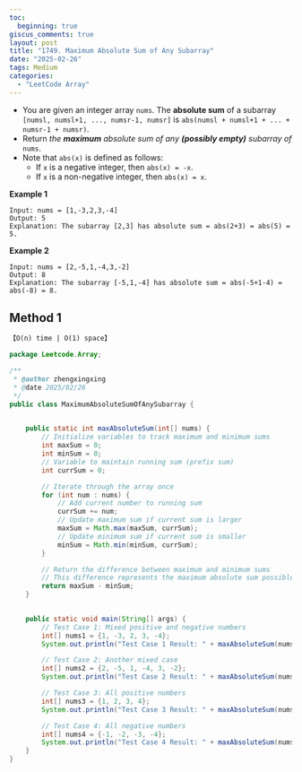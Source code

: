 ```yaml
---
toc:
  beginning: true
giscus_comments: true
layout: post
title: "1749. Maximum Absolute Sum of Any Subarray"
date: "2025-02-26"
tags: Medium
categories:
  - "LeetCode Array"
---
```



- You are given an integer array `nums`. The **absolute sum** of a subarray `[numsl, numsl+1, ..., numsr-1, numsr]` is `abs(numsl + numsl+1 + ... + numsr-1 + numsr)`.
- Return *the **maximum** absolute sum of any **(possibly empty)** subarray of* `nums`.
- Note that `abs(x)` is defined as follows:
  - If `x` is a negative integer, then `abs(x) = -x`.
  - If `x` is a non-negative integer, then `abs(x) = x`.

**Example 1**

```
Input: nums = [1,-3,2,3,-4]
Output: 5
Explanation: The subarray [2,3] has absolute sum = abs(2+3) = abs(5) = 5.
```

**Example 2**

```
Input: nums = [2,-5,1,-4,3,-2]
Output: 8
Explanation: The subarray [-5,1,-4] has absolute sum = abs(-5+1-4) = abs(-8) = 8.
```

## Method 1

```tex
【O(n) time | O(1) space】
```

```java
package Leetcode.Array;

/**
 * @author zhengxingxing
 * @date 2025/02/26
 */
public class MaximumAbsoluteSumOfAnySubarray {

    
    public static int maxAbsoluteSum(int[] nums) {
        // Initialize variables to track maximum and minimum sums
        int maxSum = 0;
        int minSum = 0;
        // Variable to maintain running sum (prefix sum)
        int currSum = 0;

        // Iterate through the array once
        for (int num : nums) {
            // Add current number to running sum
            currSum += num;
            // Update maximum sum if current sum is larger
            maxSum = Math.max(maxSum, currSum);
            // Update minimum sum if current sum is smaller
            minSum = Math.min(minSum, currSum);
        }

        // Return the difference between maximum and minimum sums
        // This difference represents the maximum absolute sum possible
        return maxSum - minSum;
    }

    
    public static void main(String[] args) {
        // Test Case 1: Mixed positive and negative numbers
        int[] nums1 = {1, -3, 2, 3, -4};
        System.out.println("Test Case 1 Result: " + maxAbsoluteSum(nums1)); // Expected output: 5

        // Test Case 2: Another mixed case
        int[] nums2 = {2, -5, 1, -4, 3, -2};
        System.out.println("Test Case 2 Result: " + maxAbsoluteSum(nums2)); // Expected output: 8

        // Test Case 3: All positive numbers
        int[] nums3 = {1, 2, 3, 4};
        System.out.println("Test Case 3 Result: " + maxAbsoluteSum(nums3)); // Expected output: 10

        // Test Case 4: All negative numbers
        int[] nums4 = {-1, -2, -3, -4};
        System.out.println("Test Case 4 Result: " + maxAbsoluteSum(nums4)); // Expected output: 10
    }
}

```





